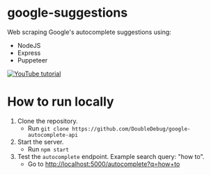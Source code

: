 # google-suggestions

Web scraping Google's autocomplete suggestions using:

-   NodeJS
-   Express
-   Puppeteer

[![YouTube tutorial](https://i.imgur.com/7dNi4Oc.png)](https://www.youtube.com/watch?v=NiIZ156wAP0)

# How to run locally

1. Clone the repository.
    - Run `git clone https://github.com/DoubleDebug/google-autocomplete-api`
2. Start the server.
    - Run `npm start`
3. Test the `autocomplete` endpoint. Example search query: "how to".
    - Go to [http://localhost:5000/autocomplete?q=how+to](http://localhost:5000/autocomplete?q=how+to)
